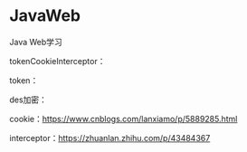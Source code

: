 # JavaWeb
Java Web学习



tokenCookieInterceptor：

token：

des加密：

cookie：https://www.cnblogs.com/lanxiamo/p/5889285.html

interceptor：https://zhuanlan.zhihu.com/p/43484367